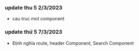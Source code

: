 ### update thu 5 2/3/2023
- cau truc mot component

### update thứ 5 7/3/2023
- Định nghĩa route, header Component, Search Component
